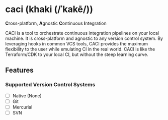 # caci (khaki (/ˈkakē/))

**C**ross-platform, **A**gnostic **C**ontinuous **I**ntegration

CACI is a tool to orchestrate continuous integration pipelines on your local machine. It is cross-platform and agnostic to any version control system. By leveraging hooks in common VCS tools, CACI provides the maximum flexibility to the user while emulating CI in the real world. CACI is like the Terraform/CDK to your local CI, but without the steep learning curve.

## Features

### Supported Version Control Systems
- [ ] Native (None)
- [ ] Git
- [ ] Mercurial
- [ ] SVN